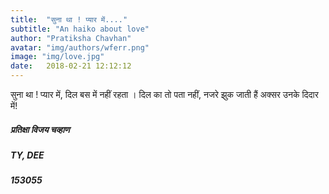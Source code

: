 ```yaml
---
title:  "सुना था ! प्यार में...."
subtitle: "An haiko about love"
author: "Pratiksha Chavhan"
avatar: "img/authors/wferr.png"
image: "img/love.jpg"
date:   2018-02-21 12:12:12
---
```

सुना था ! प्यार में, दिल बस में नहीं रहता ।
दिल का तो पता नहीं,  नजरे झुक जाती हैं अक्सर उनके दिदार में! 



##### प्रतिक्षा विजय चव्हाण
##### TY, DEE  
##### 153055
